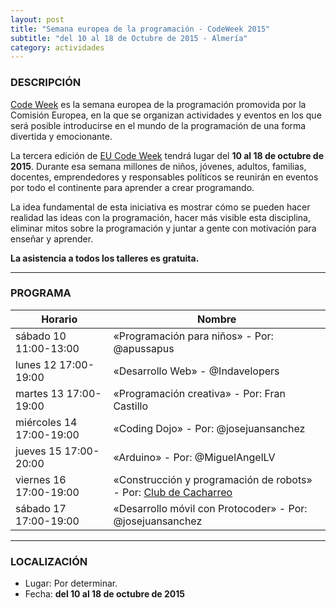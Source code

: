 ```yaml
---
layout: post
title: "Semana europea de la programación - CodeWeek 2015"
subtitle: "del 10 al 18 de Octubre de 2015 - Almería"
category: actividades
---
```


### DESCRIPCIÓN

[Code Week][1] es la semana europea de la programación promovida por la Comisión Europea, en la que se organizan actividades y eventos en los que será posible introducirse en el mundo de la programación de una forma divertida y emocionante.

La tercera edición de [EU Code Week][1] tendrá lugar del **10 al 18 de octubre de 2015**. Durante esa semana millones de niños, jóvenes, adultos, familias, docentes, emprendedores y responsables políticos se reunirán en eventos por todo el continente para aprender a crear programando.

La idea fundamental de esta iniciativa es mostrar cómo se pueden hacer realidad las ideas con la programación, hacer más visible esta disciplina, eliminar mitos sobre la programación y juntar a gente con motivación para enseñar y aprender.

**La asistencia a todos los talleres es gratuita.**

---

### PROGRAMA

| Horario | Nombre |
|---------|--------|
|sábado 10 11:00-13:00 |«Programación para niños» - Por: @apussapus |
|lunes 12 17:00-19:00 |  «Desarrollo Web» - @Indavelopers |
|martes 13 17:00-19:00 | «Programación creativa» - Por: Fran Castillo|
|miércoles 14 17:00-19:00 |  «Coding Dojo» - Por: @josejuansanchez|
|jueves 15 17:00-20:00 | «Arduino» - Por: @MiguelAngelLV|
|viernes 16 17:00-19:00 | «Construcción y programación de robots» - Por: [Club de Cacharreo](http://cacharreo.club)|
|sábado 17 17:00-19:00 |  «Desarrollo móvil con Protocoder» - Por: @josejuansanchez|

---

### LOCALIZACIÓN

* Lugar: Por determinar.
* Fecha: **del 10 al 18 de octubre de 2015**

[1]: http://codeweek.eu
